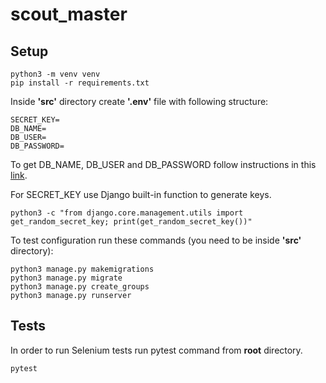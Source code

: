 # scout_master

## Setup

```shell
python3 -m venv venv
pip install -r requirements.txt
```

Inside **'src'** directory create **'.env'** file with following structure:
```dotenv
SECRET_KEY=
DB_NAME=
DB_USER=
DB_PASSWORD=
```

To get DB_NAME, DB_USER and DB_PASSWORD follow instructions in this [link](https://docs.netbox.dev/en/stable/installation/1-postgresql/?fbclid=IwAR1Ck6rWGHawq-GhOJhWL_U95JshOHlvjkRtiC3MC-YZyZ_jFmoMsZrhviA).

For SECRET_KEY use Django built-in function to generate keys.
```shell
python3 -c "from django.core.management.utils import get_random_secret_key; print(get_random_secret_key())"
```

To test configuration run these commands (you need to be inside **'src'** directory):
```shell
python3 manage.py makemigrations
python3 manage.py migrate
python3 manage.py create_groups
python3 manage.py runserver
```

## Tests
In order to run Selenium tests run pytest command from **root** directory.
```shell
pytest
```

